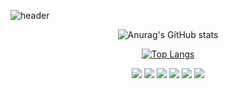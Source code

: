 ![header](https://capsule-render.vercel.app/api?type=Waving&text=Welcome!&fontColor=ffffff)

<!--
**myeonghwan57/myeonghwan57** is a ✨ _special_ ✨ repository because its `README.md` (this file) appears on your GitHub profile.

Here are some ideas to get you started:

- 🔭 I’m currently working on ...
- 🌱 I’m currently learning ...
- 👯 I’m looking to collaborate on ...
- 🤔 I’m looking for help with ...
- 💬 Ask me about ...
- 📫 How to reach me: ...
- 😄 Pronouns: ...
- ⚡ Fun fact: ...
-->
<div align="center">
  
  ![Anurag's GitHub stats](https://github-readme-stats.vercel.app/api?username=myeonghwan57&show_icons=true&theme=radical)
  
  [![Top Langs](https://github-readme-stats.vercel.app/api/top-langs/?username=myeonghwan57&layout=compact&theme=radical)](https://github.com/myeonghwan57/github-readme-stats)
 


</div>

<div align="center">

  <img src="https://img.shields.io/badge/Python-3776AB?style=for-the-badge&logo=Python&logoColor=white">

  <img src="https://img.shields.io/badge/Django-092E20?style=for-the-badge&logo=Django&logoColor=white">

  <img src="https://img.shields.io/badge/HTML5-E34F26?style=for-the-badge&logo=HTML5&logoColor=white">

  <img src="https://img.shields.io/badge/CSS-1572B6?style=for-the-badge&logo=CSS&logoColor=white">

  <img src="https://img.shields.io/badge/JavaScript-F7DF1E?style=for-the-badge&logo=JavaScript&logoColor=white">

  <img src="https://img.shields.io/badge/github-181717?style=for-the-badge&logo=github&logoColor=white">
</div>

